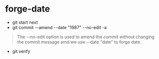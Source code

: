 # forge-date
-  git start next
-  git commit --amend --date "1987" --no-edit -a
> The --no-edit option is used to amend the commit without changing the commit message amd we use --date "date" to forge date.
-  git verify
